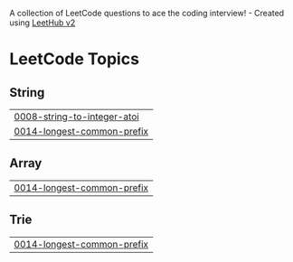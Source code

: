 A collection of LeetCode questions to ace the coding interview! - Created using [LeetHub v2](https://github.com/arunbhardwaj/LeetHub-2.0)
<!---LeetCode Topics Start-->
# LeetCode Topics
## String
|  |
| ------- |
| [0008-string-to-integer-atoi](https://github.com/Subh09-sk/leetcode/tree/master/0008-string-to-integer-atoi) |
| [0014-longest-common-prefix](https://github.com/Subh09-sk/leetcode/tree/master/0014-longest-common-prefix) |
## Array
|  |
| ------- |
| [0014-longest-common-prefix](https://github.com/Subh09-sk/leetcode/tree/master/0014-longest-common-prefix) |
## Trie
|  |
| ------- |
| [0014-longest-common-prefix](https://github.com/Subh09-sk/leetcode/tree/master/0014-longest-common-prefix) |
<!---LeetCode Topics End-->